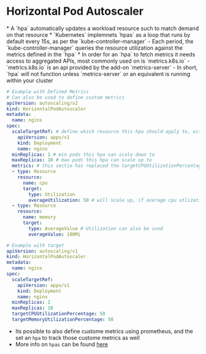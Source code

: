 <h1>Horizontal Pod Autoscaler</h1>
* A `hpa` automatically updates a workload resource such to match demand on that resource
* `Kubernetes` implemnets `hpas` as a loop that runs by default every 15s, as per the `kube-controller-manager`
  - Each period, the `kube-controller-manager` queries the resource utilization against the metrics defined in the `hpa`
* In order for an `hpa` to fetch metrics it needs access to aggregated APIs, most commonly used on is `metrics.k8s.io`
  - `metrics.k8s.io` is an api provided by the add-on `metrics-server`
  - In short, `hpa` will not function unless `metrics-server` or an equivalent is running within your cluster

```yml
# Example with Defined Metrics
# Can also be used to define custom metrics
apiVersion: autoscaling/v2
kind: HorizontalPodAutoscaler
metadata:
  name: nginx
spec:
  scaleTargetRef: # define which resource this hpa should apply to, either Deployments or StatefulSets
    apiVersion: apps/v1
    kind: Deployment 
    name: nginx
  minReplicas: 1 # min pods this hpa can scale down to
  maxReplicas: 10 # max pods this hpa can scale up to
  metrics: # this sectio has replaced the targetCPUUtilizationPercentage field, but it can still be used
  - type: Resource 
    resource: 
      name: cpu
      target:
        type: Utilization
        averageUtilization: 50 # will scale up, if average cpu utlization exceeds 50%
  - type: Resource
    resource:
      name: memory
      target:
        type: AverageValue # Utilization can also be used 
        averageValue: 100Mi

# Example with target
apiVersion: autoscaling/v1
kind: HorizontalPodAutoscaler
metadata:
  name: nginx
spec:
  scaleTargetRef:
    apiVersion: apps/v1
    kind: Deployment
    name: nginx
  minReplicas: 1
  maxReplicas: 10
  targetCPUUtilizationPercentage: 50
  targetMemoryUtilizationPercentage: 50
```

* Its possible to also define custome metrics using prometheus, and the set an `hpa` to track those custome metrics as well
* More info on `hpas` can be found [here](https://kubernetes.io/docs/tasks/run-application/horizontal-pod-autoscale-walkthrough/)
